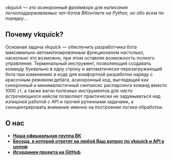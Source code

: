 _vkquick — это асинхронный фреймворк
для написания легкоподдерживаемых чат-ботов ВКонтакте на Python, но обо всем по порядку..._


## Почему vkquick?
Основная задача vkquick — обеспечить разработчика бота максимально _автоматизированным_ функционалом настолько, насколько это возможно, при этом оставляя возможность полного управления. Терминальный инструмент, позволяющий создавать команду буквально в одну строку и автоматически перезагружающий бота при изменениях в коде для комфортной разработки наряду с красочным режимом дебага, асинхронный код, выглядящий как синхронный и минималистичный синтаксис распарсинга команд вместо 1000 `if`, а также вагон полезных инструментов для _часто встречающихся_ кейсов позволяют практически не задумываться над _излишней_ работой с API и прочей рутинными задачами, а сконцентрировать внимание именно на построении логики обработки.

## О нас
* [__Наша официальная группа ВК__](https://vk.com/vkquick)
* [__Беседа, в которой ответят на любой Ваш вопрос по vkquick и API в целом__](https://vk.me/join/AJQ1dzLqwBeU7O0H_oJZYNjD)
* [__Исходники проекта на GitHub__](https://github.com/Rhinik/vkquick)

